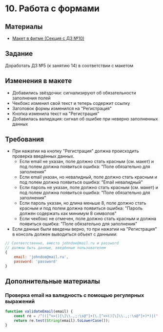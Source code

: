 # 10. Работа с формами

## Материалы
* [Макет в фигме (Секция с ДЗ №10)](https://www.figma.com/file/5S2nS3TX5tUIY9bzYIhIFm/Form-Style-%2F-Media-Queries?node-id=0%3A1)

## Задание
Доработать ДЗ №5 (к занятию 14) в соответствии с макетом

## Изменения в макете
* Добавились звёздочки: сигнализируют об обязательности заполнения полей
* Чекбокс изменил свой текст и теперь содержит ссылку
* Заголовок формы изменился на "Регистрация"
* Кнопка изменила текст на "Регистрация"
* Добавилась валидация: сигнал об ошибке при неверно заполненных данных

## Требования
* При нажатии на кнопку "Регистрация" должна происходить проверка введённых данных.
    * Если email не указан, поле должно стать красным (см. макет) и под полем должна появиться ошибка: "Поле обязательно для заполнения"
    * Если email указан, но невалидный, поле должно стать красным и под полем должна появиться ошибка: "Email невалидный"
    * Если пароль не указан, поле должно стать красным (см. макет) и под полем должна появиться ошибка: "Поле обязательно для заполнения"
    * Если пароль указан, но длина меньше 8, поле должно стать красным и под полем должна появиться ошибка: "Пароль должен содержать как минимум 8 символов"
    * Если чекбокс не отмечен, поле должно стать красным и должна появиться ошибка: "Поле обязательно для заполнения"
* Если данные были введены верно, то при нажатии на "Регистрация" в консоль должен выводиться объект с данными:
```js
// Соответственно, вместо johndoe@mail.ru и password
// должны быть данные, введённые пользователем
{
    email: 'johndoe@mail.ru',
    password: 'password'        
}
```

## Дополнительные материалы
### Проверка email на валидность с помощью регулярных выражений
```js
function validateEmail(email) {
    const re = /^(([^<>()[\]\\.,;:\s@"]+(\.[^<>()[\]\\.,;:\s@"]+)*)|(".+"))@((\[[0-9]{1,3}\.[0-9]{1,3}\.[0-9]{1,3}\.[0-9]{1,3}\])|(([a-zA-Z\-0-9]+\.)+[a-zA-Z]{2,}))$/;
    return re.test(String(email).toLowerCase());
}
```
